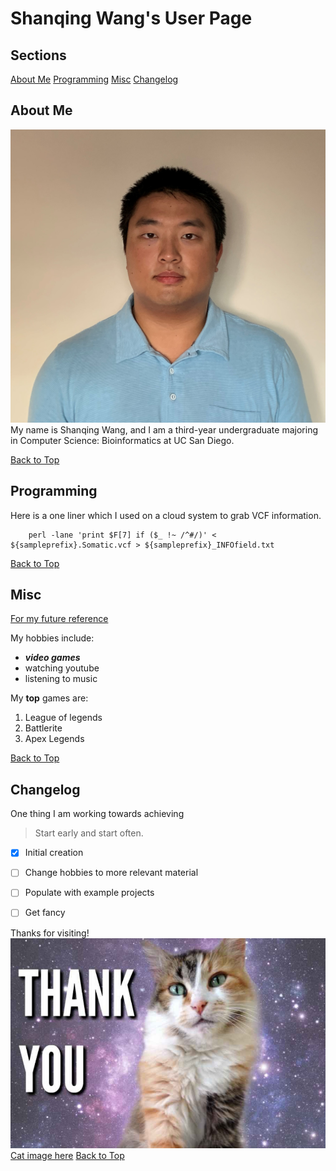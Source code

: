 # Shanqing Wang's User Page
## Sections
[About Me](#about-me)
[Programming](#programming)
[Misc](#misc)
[Changelog](#changelog)

## About Me
![](images/Shanqing%20Wang%20Headshot.jpg)
My name is Shanqing Wang, and I am a third-year undergraduate majoring in Computer Science: Bioinformatics at UC San Diego. 


 

[Back to Top](#shanqing-wangs-user-page)
## Programming

Here is a one liner which I used on a cloud system to grab VCF information.
```
    perl -lane 'print $F[7] if ($_ !~ /^#/)' < ${sampleprefix}.Somatic.vcf > ${sampleprefix}_INFOfield.txt
```

[Back to Top](#shanqing-wangs-user-page)
## Misc

[For my future reference](https://docs.github.com/en/github/writing-on-github/basic-writing-and-formatting-syntax)



My hobbies include:
- ***video games***
- watching youtube
- listening to music

My **top** games are:
1. League of legends
2. Battlerite
3. Apex Legends

[Back to Top](#shanqing-wangs-user-page)
## Changelog
One thing I am working towards achieving
> Start early and start often.


- [x] Initial creation
- [ ] Change hobbies to more relevant material
- [ ] Populate with example projects
- [ ] Get fancy


Thanks for visiting!
![](images/cat.jpg)
[Cat image here](images/cat.jpg)
[Back to Top](#shanqing-wangs-user-page)